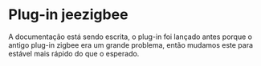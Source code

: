 # Plug-in jeezigbee


A documentação está sendo escrita, o plug-in foi lançado antes porque o antigo plug-in zigbee era um grande problema, então mudamos este para estável mais rápido do que o esperado.
